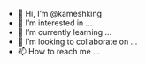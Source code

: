 - 👋 Hi, I’m @kameshking
- 👀 I’m interested in ...
- 🌱 I’m currently learning ...
- 💞️ I’m looking to collaborate on ...
- 📫 How to reach me ...

<!---
kame5hking/kame5hking is a ✨ special ✨ repository because its `README.md` (this file) appears on your GitHub profile.
You can click the Preview link to take a look at your changes.
--->
